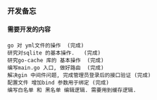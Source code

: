 ### 开发备忘

#### 需要开发的内容
    go 对 yml文件的操作  (完成)
    研究对sqlite 的基本操作.   (完成)
    研究go-cache 库的 基本操作  (完成)
    编写main.go 入口, 做好路由  (完成)
    解决gin 中间件问题, 完成管理员登录后的接口验证 (完成)
    配置文件 增加bind 参数用于绑定 (完成)
    编写白名单 和 黑名单 编辑逻辑. 需要用到缓存逻辑.